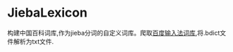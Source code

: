# JiebaLexicon
构建中国百科词库,作为jieba分词的自定义词库。爬取[百度输入法词库](https://shurufa.baidu.com/dict_list?cid=157),将.bdict文件解析为txt文件.
